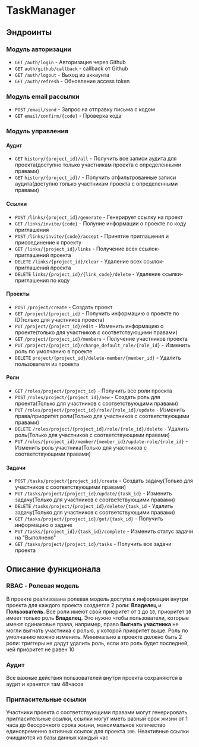 # TaskManager
 ## Эндроинты
  ### Модуль авторизации
  * `GET` `/auth/login` - Авторизация через Github
  * `GET` `auth/github/callback` - callback от Github
  * `GET` `/auth/logout` - Выход из аккаунта
  * `GET` `/auth/refresh` - Обновление access token
  ### Модуль email рассылки
  * `POST` `/email/send` - Запрос на отправку письма с кодом
  * `GET` `email/confirm/{code}` - Проверка кода
  ### Модуль управления
  #### Аудит
  * `GET` `history/{project_id}/all` - Получить все записи аудита для проекта(доступно только участникам проекта с определенными правами)
  * `GET` `history/{project_id}/` - Получить отфильтрованные записи аудита(доступно только участникам проекта с определенными правами)
  #### Ссылки
  * `POST` `/links/{project_id}/generate` - Генерирует ссылку на проект
  * `GET` `/links/invite/{code}` - Полуние информации о проекте по коду приглашения
  * `POST` `/links/invite/{code}/accept` - Принятие приглашения и присоединение к проекту
  * `GET` `/links/{project_id}/links` - Получение всех ссылок-приглашений проекта
  * `DELETE` `/links/{project_id}/clear` - Удаление всех ссылок-приглашений проекта
  * `DELETE` `links/{project_id}/{link_code}/delete` - Удаление ссылки-приглашения по коду
  #### Проекты
  * `POST` `/project/create` - Создать проект
  * `GET` `/project/{project_id}` - Получить информацию о проекте по ID(только для участников проекта)
  * `PUT` `/project/{project_id}/edit` - Изменить информацию о проекте(только для участников с соответствующими правами)
  * `GET` `/project/{project_id}/members` - Получение участников проекта
  * `PUT` `/project/{project_id}/change_default_role/{role_id}` - Изменить роль по умолчанию в проекте
  * `DELETE` `project/{project_id}/delete-member/{member_id}` - Удалить пользователя из проекта
 #### Роли 
  * `GET` `/roles/project/{project_id}` - Получить все роли проекта
  * `POST` `/roles/project/{project_id}/new` - Создать роль для проекта(Только для участников с соответствующими правами)
  * `PUT` `/roles/project/{project_id}/role/{role_id}/update` - Изменить права/приоритет роли(Только для участников с соответствующими правами)
  * `DELETE` `/roles/project/{project_id}/role/{role_id}/delete` - Удалить роль(Только для участников с соответствующими правами)
  * `PUT` `/roles/{project_id}/member/{member_id}/update-role/{role_id}` - Изменить роль участника(Только для участников с соответствующими правами)
#### Задачи
  * `POST` `/tasks/project/{project_id}/create` - Создать задачу(Только для участников с соответствующими правами)
  * `PUT` `/tasks/project/{project_id}/update/{task_id}` - Изменить задачу(Только для участников с соответствующими правами)
  * `DELETE` `/tasks/project/{project_id}/delete/{task_id` - Удалить задачу(Только для участников с соответствующими правами)
  * `GET` `/tasks/project/{project_id}/get/{task_id}` - Получить информацию о задаче
  * `PUT` `/tasks/{project_id}/{task_id}/complete` - Изменить статус задачи на "Выполнено"
  * `GET` `/tasks/project/{project_id}/tasks` - Получить все задачи проекта
## Описание функционала 
### RBAC - Ролевая модель
В проекте реализована ролевая модель доступа к информации внутри проекта для каждого проекта создается 2 роли: **Владелец** и **Пользователь**.
Все роли имеют свой приоритет от `1` до `10`, приоритет `10` имеет только роль **Владелец**.
Это нужно чтобы пользователи, которые имеют одинаковые права, например, право **Выгнать участника** не могли выгнать участника с ролью, у которой приоритет выше.
Роль по умолчанию можно изменить.
Минимально в проекте должно быть 2 роли: триггеры не дадут удалить роль, если это роль будет последней, чей приоритет не равен 10
### Аудит
Все важные действия пользователей внутри проекта сохраняются в аудит и хранятся там 48часов
### Пригласительные ссылки
Участники проекта с соответствующими правами могут генерировать пригласительные ссылки, ссылки могут иметь разный срок жизни от 1 часа до бессрочного срока жизни, максимальное количество единовременно активных ссылок для проекта `100`.
Неактивные ссылки очищаются из базы данных каждый час

  



